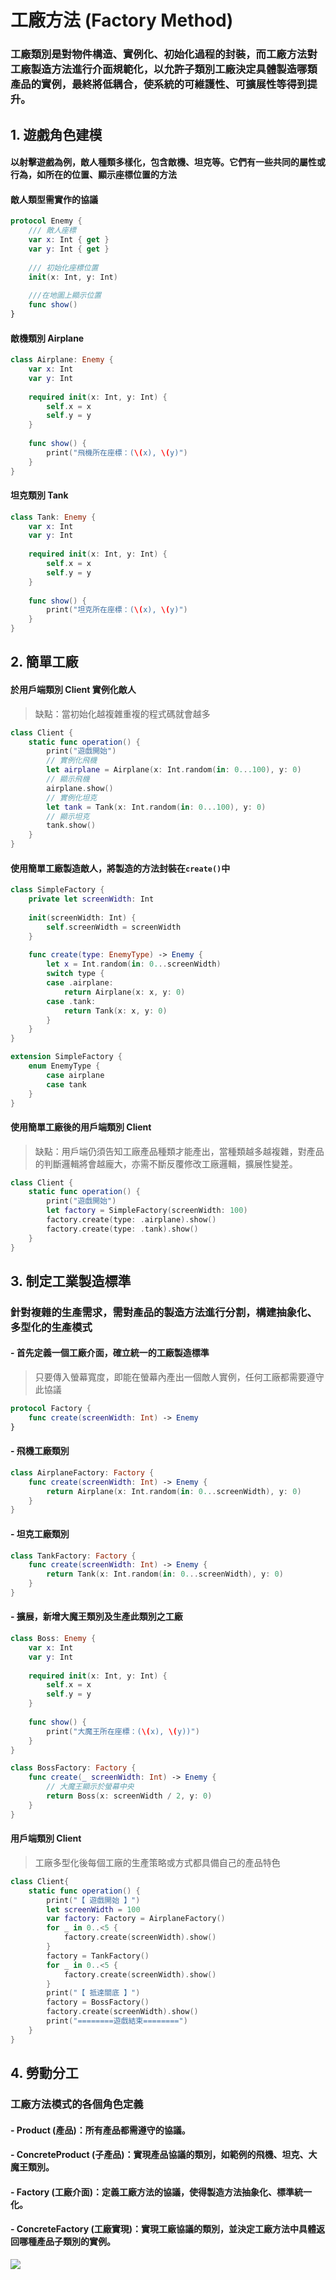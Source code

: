# 工廠方法 (Factory Method)
### 工廠類別是對物件構造、實例化、初始化過程的封裝，而工廠方法對工廠製造方法進行介面規範化，以允許子類別工廠決定具體製造哪類產品的實例，最終將低耦合，使系統的可維護性、可擴展性等得到提升。


## 1. 遊戲角色建模
#### 以射擊遊戲為例，敵人種類多樣化，包含敵機、坦克等。它們有一些共同的屬性或行為，如所在的位置、顯示座標位置的方法
#### 敵人類型需實作的協議

```swift
protocol Enemy {
    /// 敵人座標
    var x: Int { get }
    var y: Int { get }
    
    /// 初始化座標位置
    init(x: Int, y: Int)
    
    ///在地圖上顯示位置
    func show()
}
```

#### 敵機類別 Airplane
```swift
class Airplane: Enemy {
    var x: Int  
    var y: Int
    
    required init(x: Int, y: Int) {
        self.x = x
        self.y = y
    }
    
    func show() {
        print("飛機所在座標：(\(x), \(y)")
    }
}
```

#### 坦克類別 Tank
```swift
class Tank: Enemy {
    var x: Int
    var y: Int
    
    required init(x: Int, y: Int) {
        self.x = x
        self.y = y
    }
    
    func show() {
        print("坦克所在座標：(\(x), \(y)")
    }
}
```

## 2. 簡單工廠
#### 於用戶端類別 Client 實例化敵人
> 缺點：當初始化越複雜重複的程式碼就會越多

```swift
class Client {
    static func operation() {
        print("遊戲開始")
        // 實例化飛機
        let airplane = Airplane(x: Int.random(in: 0...100), y: 0)
        // 顯示飛機
        airplane.show()
        // 實例化坦克
        let tank = Tank(x: Int.random(in: 0...100), y: 0)
        // 顯示坦克
        tank.show()
    }
}
```

#### 使用簡單工廠製造敵人，將製造的方法封裝在`create()`中
```swift
class SimpleFactory {
    private let screenWidth: Int
    
    init(screenWidth: Int) {
        self.screenWidth = screenWidth
    }
    
    func create(type: EnemyType) -> Enemy {
        let x = Int.random(in: 0...screenWidth)
        switch type {
        case .airplane:
            return Airplane(x: x, y: 0)
        case .tank:
            return Tank(x: x, y: 0)
        }
    }
}

extension SimpleFactory {
    enum EnemyType {
        case airplane
        case tank
    }
}
```
#### 使用簡單工廠後的用戶端類別 Client 
> 缺點：用戶端仍須告知工廠產品種類才能產出，當種類越多越複雜，對產品的判斷邏輯將會越龐大，亦需不斷反覆修改工廠邏輯，擴展性變差。

```swift
class Client {
    static func operation() {
        print("遊戲開始")
        let factory = SimpleFactory(screenWidth: 100)
        factory.create(type: .airplane).show()
        factory.create(type: .tank).show()
    }
}
```

## 3. 制定工業製造標準
### 針對複雜的生產需求，需對產品的製造方法進行分割，構建抽象化、多型化的生產模式
#### - 首先定義一個工廠介面，確立統一的工廠製造標準
> 只要傳入螢幕寬度，即能在螢幕內產出一個敵人實例，任何工廠都需要遵守此協議

```swift
protocol Factory {
    func create(screenWidth: Int) -> Enemy
}
```
#### - 飛機工廠類別
```swift
class AirplaneFactory: Factory {
    func create(screenWidth: Int) -> Enemy {
        return Airplane(x: Int.random(in: 0...screenWidth), y: 0)
    }   
}
```

#### - 坦克工廠類別
```swift
class TankFactory: Factory {
    func create(screenWidth: Int) -> Enemy {
        return Tank(x: Int.random(in: 0...screenWidth), y: 0)
    }
}
```

#### - 擴展，新增大魔王類別及生產此類別之工廠

```swift
class Boss: Enemy {
    var x: Int
    var y: Int
    
    required init(x: Int, y: Int) {
        self.x = x
        self.y = y
    }
    
    func show() {
        print("大魔王所在座標：(\(x), \(y))")
    }
}
```

```swift
class BossFactory: Factory {
    func create(_ screenWidth: Int) -> Enemy {
        // 大魔王顯示於螢幕中央
        return Boss(x: screenWidth / 2, y: 0)
    }
}
```

#### 用戶端類別 Client
> 工廠多型化後每個工廠的生產策略或方式都具備自己的產品特色

```swift
class Client{
    static func operation() {
        print("【 遊戲開始 】")
        let screenWidth = 100
        var factory: Factory = AirplaneFactory()
        for _ in 0..<5 {
            factory.create(screenWidth).show()
        }
        factory = TankFactory()
        for _ in 0..<5 {
            factory.create(screenWidth).show()
        }
        print("【 抵達關底 】")
        factory = BossFactory()
        factory.create(screenWidth).show()
        print("========遊戲結束========")
    }
}
```

## 4. 勞動分工
### 工廠方法模式的各個角色定義
#### - Product (產品)：所有產品都需遵守的協議。
#### - ConcreteProduct (子產品)：實現產品協議的類別，如範例的飛機、坦克、大魔王類別。
#### - Factory (工廠介面)：定義工廠方法的協議，使得製造方法抽象化、標準統一化。
#### - ConcreteFactory (工廠實現)：實現工廠協議的類別，並決定工廠方法中具體返回哪種產品子類別的實例。

![](https://i.imgur.com/8joEvzu.png)


